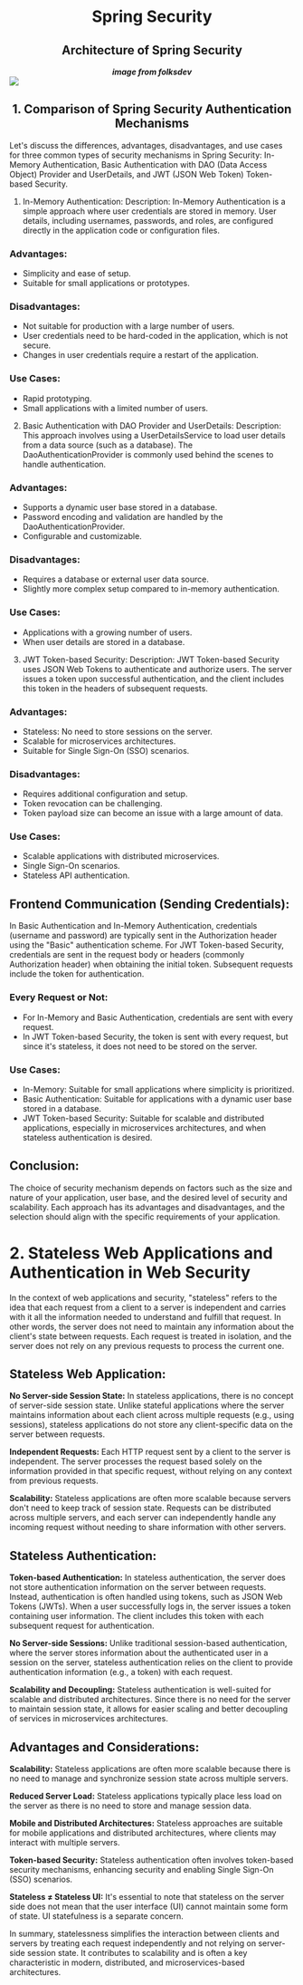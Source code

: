 
#  <div align="center"> Spring Security </div>
## <div align="center"> Architecture of Spring Security </div>
_**<div align="center"> image from folksdev</div>**_
<img src="https://github.com/folksdev/spring-security/blob/master/spring-security.png?raw=true">

## <div align="center"> 1. Comparison of Spring Security Authentication Mechanisms</div>

Let's discuss the differences, advantages, disadvantages, and use cases for three common types of security mechanisms in Spring Security: In-Memory Authentication, Basic Authentication with DAO (Data Access Object) Provider and UserDetails, and JWT (JSON Web Token) Token-based Security.

1. In-Memory Authentication:
   Description:
   In-Memory Authentication is a simple approach where user credentials are stored in memory. User details, including usernames, passwords, and roles, are configured directly in the application code or configuration files.

### Advantages:
- Simplicity and ease of setup.
- Suitable for small applications or prototypes.

### Disadvantages:
- Not suitable for production with a large number of users.
- User credentials need to be hard-coded in the application, which is not secure.
- Changes in user credentials require a restart of the application.

### Use Cases:
- Rapid prototyping.
- Small applications with a limited number of users.

2. Basic Authentication with DAO Provider and UserDetails:
   Description:
   This approach involves using a UserDetailsService to load user details from a data source (such as a database). The DaoAuthenticationProvider is commonly used behind the scenes to handle authentication.

### Advantages:
- Supports a dynamic user base stored in a database.
- Password encoding and validation are handled by the DaoAuthenticationProvider.
- Configurable and customizable.

### Disadvantages:
- Requires a database or external user data source.
- Slightly more complex setup compared to in-memory authentication.

### Use Cases:
- Applications with a growing number of users.
- When user details are stored in a database.

3. JWT Token-based Security:
   Description:
   JWT Token-based Security uses JSON Web Tokens to authenticate and authorize users. The server issues a token upon successful authentication, and the client includes this token in the headers of subsequent requests.

### Advantages:
- Stateless: No need to store sessions on the server.
- Scalable for microservices architectures.
- Suitable for Single Sign-On (SSO) scenarios.

### Disadvantages:
- Requires additional configuration and setup.
- Token revocation can be challenging.
- Token payload size can become an issue with a large amount of data.

### Use Cases:
- Scalable applications with distributed microservices.
- Single Sign-On scenarios.
- Stateless API authentication.

## Frontend Communication (Sending Credentials):

In Basic Authentication and In-Memory Authentication, credentials (username and password) are typically sent in the Authorization header using the "Basic" authentication scheme.
For JWT Token-based Security, credentials are sent in the request body or headers (commonly Authorization header) when obtaining the initial token. Subsequent requests include the token for authentication.

### Every Request or Not:
- For In-Memory and Basic Authentication, credentials are sent with every request.
- In JWT Token-based Security, the token is sent with every request, but since it's stateless, it does not need to be stored on the server.

### Use Cases:
- In-Memory: Suitable for small applications where simplicity is prioritized.
- Basic Authentication: Suitable for applications with a dynamic user base stored in a database.
- JWT Token-based Security: Suitable for scalable and distributed applications, especially in microservices architectures, and when stateless authentication is desired.

## Conclusion:
The choice of security mechanism depends on factors such as the size and nature of your application, user base, and the desired level of security and scalability. Each approach has its advantages and disadvantages, and the selection should align with the specific requirements of your application.

# 2. Stateless Web Applications and Authentication in Web Security

In the context of web applications and security, "stateless" refers to the idea that each request from a client to a server is independent and carries with it all the information needed to understand and fulfill that request. In other words, the server does not need to maintain any information about the client's state between requests. Each request is treated in isolation, and the server does not rely on any previous requests to process the current one.

## Stateless Web Application:

**No Server-side Session State:**
In stateless applications, there is no concept of server-side session state. Unlike stateful applications where the server maintains information about each client across multiple requests (e.g., using sessions), stateless applications do not store any client-specific data on the server between requests.

**Independent Requests:**
Each HTTP request sent by a client to the server is independent. The server processes the request based solely on the information provided in that specific request, without relying on any context from previous requests.

**Scalability:**
Stateless applications are often more scalable because servers don't need to keep track of session state. Requests can be distributed across multiple servers, and each server can independently handle any incoming request without needing to share information with other servers.

## Stateless Authentication:

**Token-based Authentication:**
In stateless authentication, the server does not store authentication information on the server between requests. Instead, authentication is often handled using tokens, such as JSON Web Tokens (JWTs). When a user successfully logs in, the server issues a token containing user information. The client includes this token with each subsequent request for authentication.

**No Server-side Sessions:**
Unlike traditional session-based authentication, where the server stores information about the authenticated user in a session on the server, stateless authentication relies on the client to provide authentication information (e.g., a token) with each request.

**Scalability and Decoupling:**
Stateless authentication is well-suited for scalable and distributed architectures. Since there is no need for the server to maintain session state, it allows for easier scaling and better decoupling of services in microservices architectures.

## Advantages and Considerations:

**Scalability:**
Stateless applications are often more scalable because there is no need to manage and synchronize session state across multiple servers.

**Reduced Server Load:**
Stateless applications typically place less load on the server as there is no need to store and manage session data.

**Mobile and Distributed Architectures:**
Stateless approaches are suitable for mobile applications and distributed architectures, where clients may interact with multiple servers.

**Token-based Security:**
Stateless authentication often involves token-based security mechanisms, enhancing security and enabling Single Sign-On (SSO) scenarios.

**Stateless ≠ Stateless UI:**
It's essential to note that stateless on the server side does not mean that the user interface (UI) cannot maintain some form of state. UI statefulness is a separate concern.

In summary, statelessness simplifies the interaction between clients and servers by treating each request independently and not relying on server-side session state. It contributes to scalability and is often a key characteristic in modern, distributed, and microservices-based architectures.
